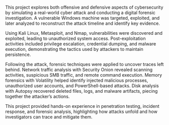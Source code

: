 This project explores both offensive and defensive aspects of cybersecurity by simulating a real-world cyber attack and conducting a digital forensic investigation. A vulnerable Windows machine was targeted, exploited, and later analyzed to reconstruct the attack timeline and identify key evidence.

Using Kali Linux, Metasploit, and Nmap, vulnerabilities were discovered and exploited, leading to unauthorized system access. Post-exploitation activities included privilege escalation, credential dumping, and malware execution, demonstrating the tactics used by attackers to maintain persistence.

Following the attack, forensic techniques were applied to uncover traces left behind. Network traffic analysis with Security Onion revealed scanning activities, suspicious SMB traffic, and remote command execution. Memory forensics with Volatility helped identify injected malicious processes, unauthorized user accounts, and PowerShell-based attacks. Disk analysis with Autopsy recovered deleted files, logs, and malware artifacts, piecing together the attacker’s actions.

This project provided hands-on experience in penetration testing, incident response, and forensic analysis, highlighting how attacks unfold and how investigators can trace and mitigate them.
